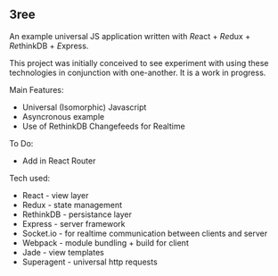 ## 3ree

An example universal JS application written with *Re*act + *Re*dux + *Re*thinkDB + *E*xpress.

This project was initially conceived to see experiment with using these technologies in conjunction with one-another. It is a work in progress.

Main Features:
 - Universal (Isomorphic) Javascript
 - Asyncronous example
 - Use of RethinkDB Changefeeds for Realtime

To Do:
 - Add in React Router 

Tech used:
 - React - view layer
 - Redux - state management
 - RethinkDB - persistance layer
 - Express - server framework
 - Socket.io - for realtime communication between clients and server
 - Webpack - module bundling + build for client
 - Jade - view templates
 - Superagent - universal http requests

